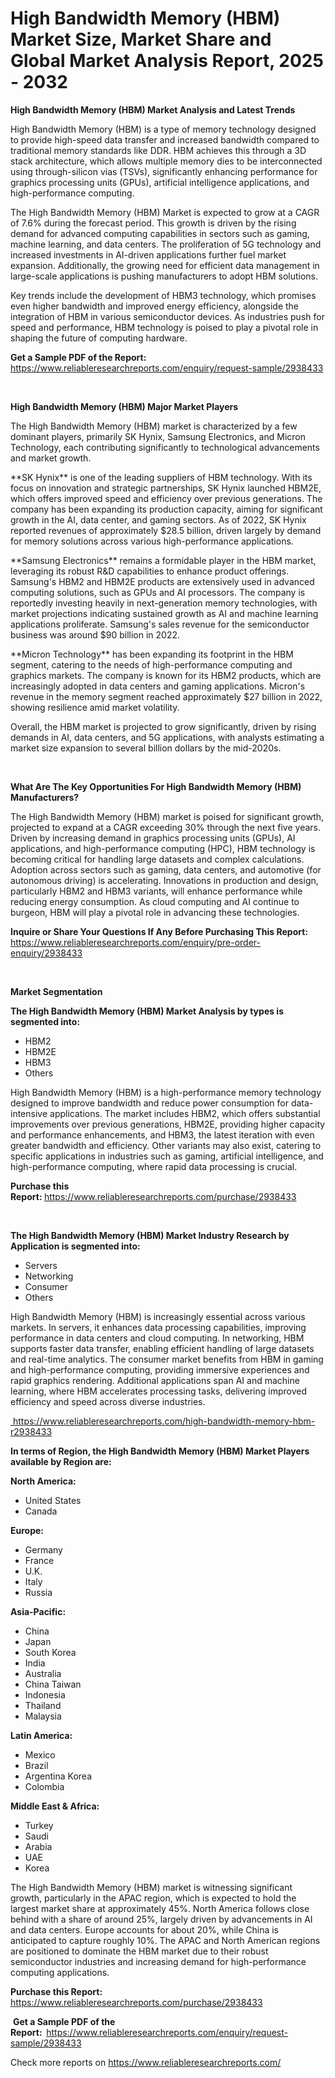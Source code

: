 <p><h1>High Bandwidth Memory (HBM) Market Size, Market Share and Global Market Analysis Report, 2025 - 2032</h1></p><p><strong>High Bandwidth Memory (HBM) Market Analysis and Latest Trends</strong></p>
<p><p>High Bandwidth Memory (HBM) is a type of memory technology designed to provide high-speed data transfer and increased bandwidth compared to traditional memory standards like DDR. HBM achieves this through a 3D stack architecture, which allows multiple memory dies to be interconnected using through-silicon vias (TSVs), significantly enhancing performance for graphics processing units (GPUs), artificial intelligence applications, and high-performance computing.</p><p>The High Bandwidth Memory (HBM) Market is expected to grow at a CAGR of 7.6% during the forecast period. This growth is driven by the rising demand for advanced computing capabilities in sectors such as gaming, machine learning, and data centers. The proliferation of 5G technology and increased investments in AI-driven applications further fuel market expansion. Additionally, the growing need for efficient data management in large-scale applications is pushing manufacturers to adopt HBM solutions.</p><p>Key trends include the development of HBM3 technology, which promises even higher bandwidth and improved energy efficiency, alongside the integration of HBM in various semiconductor devices. As industries push for speed and performance, HBM technology is poised to play a pivotal role in shaping the future of computing hardware.</p></p>
<p><strong>Get a Sample PDF of the Report:&nbsp;</strong> <a href="https://www.reliableresearchreports.com/enquiry/request-sample/2938433?utm_campaign=2186&utm_medium=2&utm_source=Github&utm_content=ia&utm_term=15032025&utm_id=high-bandwidth-memory-hbm">https://www.reliableresearchreports.com/enquiry/request-sample/2938433</a></p>
<p>&nbsp;</p>
<p><strong>High Bandwidth Memory (HBM) Major Market Players</strong></p>
<p><p>The High Bandwidth Memory (HBM) market is characterized by a few dominant players, primarily SK Hynix, Samsung Electronics, and Micron Technology, each contributing significantly to technological advancements and market growth.</p><p>**SK Hynix** is one of the leading suppliers of HBM technology. With its focus on innovation and strategic partnerships, SK Hynix launched HBM2E, which offers improved speed and efficiency over previous generations. The company has been expanding its production capacity, aiming for significant growth in the AI, data center, and gaming sectors. As of 2022, SK Hynix reported revenues of approximately $28.5 billion, driven largely by demand for memory solutions across various high-performance applications.</p><p>**Samsung Electronics** remains a formidable player in the HBM market, leveraging its robust R&D capabilities to enhance product offerings. Samsung's HBM2 and HBM2E products are extensively used in advanced computing solutions, such as GPUs and AI processors. The company is reportedly investing heavily in next-generation memory technologies, with market projections indicating sustained growth as AI and machine learning applications proliferate. Samsung's sales revenue for the semiconductor business was around $90 billion in 2022.</p><p>**Micron Technology** has been expanding its footprint in the HBM segment, catering to the needs of high-performance computing and graphics markets. The company is known for its HBM2 products, which are increasingly adopted in data centers and gaming applications. Micron's revenue in the memory segment reached approximately $27 billion in 2022, showing resilience amid market volatility.</p><p>Overall, the HBM market is projected to grow significantly, driven by rising demands in AI, data centers, and 5G applications, with analysts estimating a market size expansion to several billion dollars by the mid-2020s.</p></p>
<p>&nbsp;</p>
<p><strong>What Are The Key Opportunities For High Bandwidth Memory (HBM) Manufacturers?</strong></p>
<p><p>The High Bandwidth Memory (HBM) market is poised for significant growth, projected to expand at a CAGR exceeding 30% through the next five years. Driven by increasing demand in graphics processing units (GPUs), AI applications, and high-performance computing (HPC), HBM technology is becoming critical for handling large datasets and complex calculations. Adoption across sectors such as gaming, data centers, and automotive (for autonomous driving) is accelerating. Innovations in production and design, particularly HBM2 and HBM3 variants, will enhance performance while reducing energy consumption. As cloud computing and AI continue to burgeon, HBM will play a pivotal role in advancing these technologies.</p></p>
<p><strong>Inquire or Share Your Questions If Any Before Purchasing This Report:</strong> <a href="https://www.reliableresearchreports.com/enquiry/pre-order-enquiry/2938433?utm_campaign=2186&utm_medium=2&utm_source=Github&utm_content=ia&utm_term=15032025&utm_id=high-bandwidth-memory-hbm">https://www.reliableresearchreports.com/enquiry/pre-order-enquiry/2938433</a></p>
<p>&nbsp;</p>
<p><strong>Market Segmentation</strong></p>
<p><strong>The High Bandwidth Memory (HBM) Market Analysis by types is segmented into:</strong></p>
<p><ul><li>HBM2</li><li>HBM2E</li><li>HBM3</li><li>Others</li></ul></p>
<p><p>High Bandwidth Memory (HBM) is a high-performance memory technology designed to improve bandwidth and reduce power consumption for data-intensive applications. The market includes HBM2, which offers substantial improvements over previous generations, HBM2E, providing higher capacity and performance enhancements, and HBM3, the latest iteration with even greater bandwidth and efficiency. Other variants may also exist, catering to specific applications in industries such as gaming, artificial intelligence, and high-performance computing, where rapid data processing is crucial.</p></p>
<p><strong>Purchase this Report:&nbsp;</strong><a href="https://www.reliableresearchreports.com/purchase/2938433?utm_campaign=2186&utm_medium=2&utm_source=Github&utm_content=ia&utm_term=15032025&utm_id=high-bandwidth-memory-hbm">https://www.reliableresearchreports.com/purchase/2938433</a></p>
<p>&nbsp;</p>
<p><strong>The High Bandwidth Memory (HBM) Market Industry Research by Application is segmented into:</strong></p>
<p><ul><li>Servers</li><li>Networking</li><li>Consumer</li><li>Others</li></ul></p>
<p><p>High Bandwidth Memory (HBM) is increasingly essential across various markets. In servers, it enhances data processing capabilities, improving performance in data centers and cloud computing. In networking, HBM supports faster data transfer, enabling efficient handling of large datasets and real-time analytics. The consumer market benefits from HBM in gaming and high-performance computing, providing immersive experiences and rapid graphics rendering. Additional applications span AI and machine learning, where HBM accelerates processing tasks, delivering improved efficiency and speed across diverse industries.</p></p>
<p><a href="https://www.reliableresearchreports.com/high-bandwidth-memory-hbm-r2938433?utm_campaign=2186&utm_medium=2&utm_source=Github&utm_content=ia&utm_term=15032025&utm_id=high-bandwidth-memory-hbm">&nbsp;https://www.reliableresearchreports.com/high-bandwidth-memory-hbm-r2938433</a></p>
<p><strong>In terms of Region, the High Bandwidth Memory (HBM) Market Players available by Region are:</strong></p>
<p>
    <p> <strong> North America: </strong>
        <ul>
            <li>United States</li>
            <li>Canada</li>
        </ul>
        </p> 
    <p> <strong> Europe: </strong>
        <ul>
            <li>Germany</li>
            <li>France</li>
            <li>U.K.</li>
            <li>Italy</li>
            <li>Russia</li>
        </ul>
        </p> 
    <p> <strong> Asia-Pacific: </strong>
        <ul>
            <li>China</li>
            <li>Japan</li>
            <li>South Korea</li>
            <li>India</li>
            <li>Australia</li>
            <li>China Taiwan</li>
            <li>Indonesia</li>
            <li>Thailand</li>
            <li>Malaysia</li>
        </ul>
        </p> 
    <p> <strong> Latin America: </strong>
        <ul>
            <li>Mexico</li>
            <li>Brazil</li>
            <li>Argentina Korea</li>
            <li>Colombia</li>
        </ul>
        </p> 
    <p> <strong> Middle East & Africa: </strong>
        <ul>
            <li>Turkey</li>
            <li>Saudi</li>
            <li>Arabia</li>
            <li>UAE</li>
            <li>Korea</li>
        </ul>
    </p>
    </p>
<p><p>The High Bandwidth Memory (HBM) market is witnessing significant growth, particularly in the APAC region, which is expected to hold the largest market share at approximately 45%. North America follows close behind with a share of around 25%, largely driven by advancements in AI and data centers. Europe accounts for about 20%, while China is anticipated to capture roughly 10%. The APAC and North American regions are positioned to dominate the HBM market due to their robust semiconductor industries and increasing demand for high-performance computing applications.</p></p>
<p><strong>Purchase this Report: </strong><a href="https://www.reliableresearchreports.com/purchase/2938433?utm_campaign=2186&utm_medium=2&utm_source=Github&utm_content=ia&utm_term=15032025&utm_id=high-bandwidth-memory-hbm">https://www.reliableresearchreports.com/purchase/2938433</a></p>
<p>&nbsp;<strong>Get a Sample PDF of the Report:&nbsp;&nbsp;</strong><a href="https://www.reliableresearchreports.com/enquiry/request-sample/2938433?utm_campaign=2186&utm_medium=2&utm_source=Github&utm_content=ia&utm_term=15032025&utm_id=high-bandwidth-memory-hbm">https://www.reliableresearchreports.com/enquiry/request-sample/2938433</a></p>
<p><strong></strong></p>
<p>Check more reports on <a href="https://www.reliableresearchreports.com/?utm_campaign=2186&utm_medium=2&utm_source=Github&utm_content=ia&utm_term=15032025&utm_id=high-bandwidth-memory-hbm">https://www.reliableresearchreports.com/</a></p>